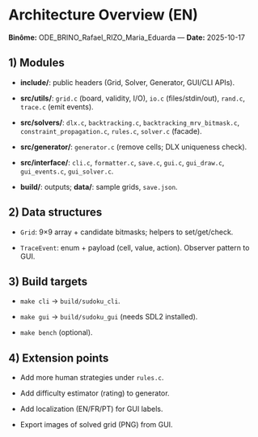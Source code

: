 # Architecture Overview (EN)
**Binôme:** ODE_BRINO_Rafael_RIZO_Maria_Eduarda — **Date:** 2025-10-17

## 1) Modules
- **include/**: public headers (Grid, Solver, Generator, GUI/CLI APIs).

- **src/utils/**: `grid.c` (board, validity, I/O), `io.c` (files/stdin/out), `rand.c`, `trace.c` (emit events).

- **src/solvers/**: `dlx.c`, `backtracking.c`, `backtracking_mrv_bitmask.c`, `constraint_propagation.c`, `rules.c`, `solver.c` (facade).

- **src/generator/**: `generator.c` (remove cells; DLX uniqueness check).

- **src/interface/**: `cli.c`, `formatter.c`, `save.c`, `gui.c`, `gui_draw.c`, `gui_events.c`, `gui_solver.c`.

- **build/**: outputs; **data/**: sample grids, `save.json`.

## 2) Data structures
- `Grid`: 9×9 array + candidate bitmasks; helpers to set/get/check.

- `TraceEvent`: enum + payload (cell, value, action). Observer pattern to GUI.

## 3) Build targets
- `make cli` → `build/sudoku_cli`.

- `make gui` → `build/sudoku_gui` (needs SDL2 installed).

- `make bench` (optional).

## 4) Extension points
- Add more human strategies under `rules.c`.

- Add difficulty estimator (rating) to generator.

- Add localization (EN/FR/PT) for GUI labels.

- Export images of solved grid (PNG) from GUI.
